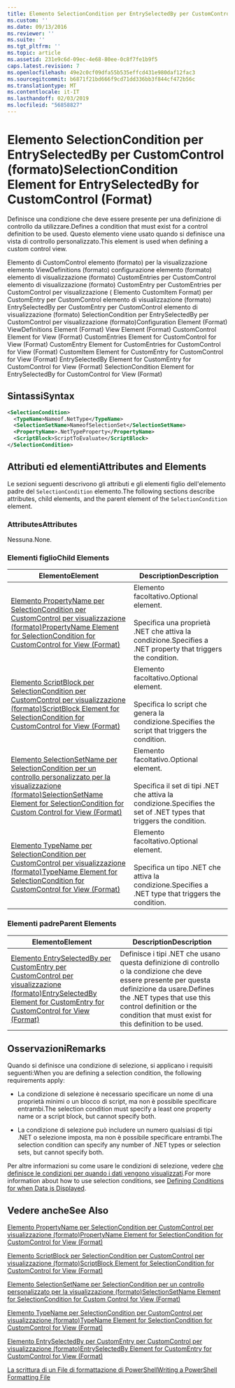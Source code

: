 ```yaml
---
title: Elemento SelectionCondition per EntrySelectedBy per CustomControl (formato) | Microsoft Docs
ms.custom: ''
ms.date: 09/13/2016
ms.reviewer: ''
ms.suite: ''
ms.tgt_pltfrm: ''
ms.topic: article
ms.assetid: 231e9c6d-09ec-4e68-80ee-0c8f7fe1b9f5
caps.latest.revision: 7
ms.openlocfilehash: 49e2c0cf09dfa55b535effcd431e980daf12fac3
ms.sourcegitcommit: b6871f21bd666f9cd71dd336bb3f844cf472b56c
ms.translationtype: MT
ms.contentlocale: it-IT
ms.lasthandoff: 02/03/2019
ms.locfileid: "56858827"
---
```

# <a name="selectioncondition-element-for-entryselectedby-for-customcontrol-format"></a><span data-ttu-id="d4d89-102">Elemento SelectionCondition per EntrySelectedBy per CustomControl (formato)</span><span class="sxs-lookup"><span data-stu-id="d4d89-102">SelectionCondition Element for EntrySelectedBy for CustomControl (Format)</span></span>

<span data-ttu-id="d4d89-103">Definisce una condizione che deve essere presente per una definizione di controllo da utilizzare.</span><span class="sxs-lookup"><span data-stu-id="d4d89-103">Defines a condition that must exist for a control definition to be used.</span></span> <span data-ttu-id="d4d89-104">Questo elemento viene usato quando si definisce una vista di controllo personalizzato.</span><span class="sxs-lookup"><span data-stu-id="d4d89-104">This element is used when defining a custom control view.</span></span>

<span data-ttu-id="d4d89-105">Elemento di CustomControl elemento (formato) per la visualizzazione elemento ViewDefinitions (formato) configurazione elemento (formato) elemento di visualizzazione (formato) CustomEntries per CustomControl elemento di visualizzazione (formato) CustomEntry per CustomEntries per CustomControl per visualizzazione ( Elemento CustomItem Format) per CustomEntry per CustomControl elemento di visualizzazione (formato) EntrySelectedBy per CustomEntry per CustomControl elemento di visualizzazione (formato) SelectionCondition per EntrySelectedBy per CustomControl per visualizzazione (formato)</span><span class="sxs-lookup"><span data-stu-id="d4d89-105">Configuration Element (Format) ViewDefinitions Element (Format) View Element (Format) CustomControl Element for View (Format) CustomEntries Element for CustomControl for View (Format) CustomEntry Element for CustomEntries for CustomControl for View (Format) CustomItem Element for CustomEntry for CustomControl for View (Format) EntrySelectedBy Element for CustomEntry for CustomControl for View (Format) SelectionCondition Element for EntrySelectedBy for CustomControl for View (Format)</span></span>

## <a name="syntax"></a><span data-ttu-id="d4d89-106">Sintassi</span><span class="sxs-lookup"><span data-stu-id="d4d89-106">Syntax</span></span>

```xml
<SelectionCondition>
  <TypeName>Nameof.NetType</TypeName>
  <SelectionSetName>NameofSelectionSet</SelectionSetName>
  <PropertyName>.NetTypeProperty</PropertyName>
  <ScriptBlock>ScriptToEvaluate</ScriptBlock>
</SelectionCondition>
```

## <a name="attributes-and-elements"></a><span data-ttu-id="d4d89-107">Attributi ed elementi</span><span class="sxs-lookup"><span data-stu-id="d4d89-107">Attributes and Elements</span></span>

<span data-ttu-id="d4d89-108">Le sezioni seguenti descrivono gli attributi e gli elementi figlio dell'elemento padre del `SelectionCondition` elemento.</span><span class="sxs-lookup"><span data-stu-id="d4d89-108">The following sections describe attributes, child elements, and the parent element of the `SelectionCondition` element.</span></span>

### <a name="attributes"></a><span data-ttu-id="d4d89-109">Attributes</span><span class="sxs-lookup"><span data-stu-id="d4d89-109">Attributes</span></span>

<span data-ttu-id="d4d89-110">Nessuna.</span><span class="sxs-lookup"><span data-stu-id="d4d89-110">None.</span></span>

### <a name="child-elements"></a><span data-ttu-id="d4d89-111">Elementi figlio</span><span class="sxs-lookup"><span data-stu-id="d4d89-111">Child Elements</span></span>

|<span data-ttu-id="d4d89-112">Elemento</span><span class="sxs-lookup"><span data-stu-id="d4d89-112">Element</span></span>|<span data-ttu-id="d4d89-113">Description</span><span class="sxs-lookup"><span data-stu-id="d4d89-113">Description</span></span>|
|-------------|-----------------|
|[<span data-ttu-id="d4d89-114">Elemento PropertyName per SelectionCondition per CustomControl per visualizzazione (formato)</span><span class="sxs-lookup"><span data-stu-id="d4d89-114">PropertyName Element for SelectionCondition for CustomControl for View (Format)</span></span>](./propertyname-element-for-selectioncondition-for-customcontrol-for-view-format.md)|<span data-ttu-id="d4d89-115">Elemento facoltativo.</span><span class="sxs-lookup"><span data-stu-id="d4d89-115">Optional element.</span></span><br /><br /> <span data-ttu-id="d4d89-116">Specifica una proprietà .NET che attiva la condizione.</span><span class="sxs-lookup"><span data-stu-id="d4d89-116">Specifies a .NET property that triggers the condition.</span></span>|
|[<span data-ttu-id="d4d89-117">Elemento ScriptBlock per SelectionCondition per CustomControl per visualizzazione (formato)</span><span class="sxs-lookup"><span data-stu-id="d4d89-117">ScriptBlock Element for SelectionCondition for CustomControl for View (Format)</span></span>](./scriptblock-element-for-selectioncondition-for-customcontrol-for-view-format.md)|<span data-ttu-id="d4d89-118">Elemento facoltativo.</span><span class="sxs-lookup"><span data-stu-id="d4d89-118">Optional element.</span></span><br /><br /> <span data-ttu-id="d4d89-119">Specifica lo script che genera la condizione.</span><span class="sxs-lookup"><span data-stu-id="d4d89-119">Specifies the script that triggers the condition.</span></span>|
|[<span data-ttu-id="d4d89-120">Elemento SelectionSetName per SelectionCondition per un controllo personalizzato per la visualizzazione (formato)</span><span class="sxs-lookup"><span data-stu-id="d4d89-120">SelectionSetName Element for SelectionCondition for Custom Control for View (Format)</span></span>](./selectionsetname-element-for-selectioncondition-for-customcontrol-for-view-format.md)|<span data-ttu-id="d4d89-121">Elemento facoltativo.</span><span class="sxs-lookup"><span data-stu-id="d4d89-121">Optional element.</span></span><br /><br /> <span data-ttu-id="d4d89-122">Specifica il set di tipi .NET che attiva la condizione.</span><span class="sxs-lookup"><span data-stu-id="d4d89-122">Specifies the set of .NET types that triggers the condition.</span></span>|
|[<span data-ttu-id="d4d89-123">Elemento TypeName per SelectionCondition per CustomControl per visualizzazione (formato)</span><span class="sxs-lookup"><span data-stu-id="d4d89-123">TypeName Element for SelectionCondition for CustomControl for View  (Format)</span></span>](./typename-element-for-selectioncondition-for-customcontrol-for-view-format.md)|<span data-ttu-id="d4d89-124">Elemento facoltativo.</span><span class="sxs-lookup"><span data-stu-id="d4d89-124">Optional element.</span></span><br /><br /> <span data-ttu-id="d4d89-125">Specifica un tipo .NET che attiva la condizione.</span><span class="sxs-lookup"><span data-stu-id="d4d89-125">Specifies a .NET type that triggers the condition.</span></span>|

### <a name="parent-elements"></a><span data-ttu-id="d4d89-126">Elementi padre</span><span class="sxs-lookup"><span data-stu-id="d4d89-126">Parent Elements</span></span>

|<span data-ttu-id="d4d89-127">Elemento</span><span class="sxs-lookup"><span data-stu-id="d4d89-127">Element</span></span>|<span data-ttu-id="d4d89-128">Description</span><span class="sxs-lookup"><span data-stu-id="d4d89-128">Description</span></span>|
|-------------|-----------------|
|[<span data-ttu-id="d4d89-129">Elemento EntrySelectedBy per CustomEntry per CustomControl per visualizzazione (formato)</span><span class="sxs-lookup"><span data-stu-id="d4d89-129">EntrySelectedBy Element for CustomEntry for CustomControl for View (Format)</span></span>](./entryselectedby-element-for-customentry-for-customcontrol-for-view-format.md)|<span data-ttu-id="d4d89-130">Definisce i tipi .NET che usano questa definizione di controllo o la condizione che deve essere presente per questa definizione da usare.</span><span class="sxs-lookup"><span data-stu-id="d4d89-130">Defines the .NET types that use this control definition or the condition that must exist for this definition to be used.</span></span>|

## <a name="remarks"></a><span data-ttu-id="d4d89-131">Osservazioni</span><span class="sxs-lookup"><span data-stu-id="d4d89-131">Remarks</span></span>

<span data-ttu-id="d4d89-132">Quando si definisce una condizione di selezione, si applicano i requisiti seguenti:</span><span class="sxs-lookup"><span data-stu-id="d4d89-132">When you are defining a selection condition, the following requirements apply:</span></span>

- <span data-ttu-id="d4d89-133">La condizione di selezione è necessario specificare un nome di una proprietà minimi o un blocco di script, ma non è possibile specificare entrambi.</span><span class="sxs-lookup"><span data-stu-id="d4d89-133">The selection condition must specify a least one property name or a script block, but cannot specify both.</span></span>

- <span data-ttu-id="d4d89-134">La condizione di selezione può includere un numero qualsiasi di tipi .NET o selezione imposta, ma non è possibile specificare entrambi.</span><span class="sxs-lookup"><span data-stu-id="d4d89-134">The selection condition can specify any number of .NET types or selection sets, but cannot specify both.</span></span>

<span data-ttu-id="d4d89-135">Per altre informazioni su come usare le condizioni di selezione, vedere [che definisce le condizioni per quando i dati vengono visualizzati](./defining-conditions-for-displaying-data.md).</span><span class="sxs-lookup"><span data-stu-id="d4d89-135">For more information about how to use selection conditions, see [Defining Conditions for when Data is Displayed](./defining-conditions-for-displaying-data.md).</span></span>

## <a name="see-also"></a><span data-ttu-id="d4d89-136">Vedere anche</span><span class="sxs-lookup"><span data-stu-id="d4d89-136">See Also</span></span>

[<span data-ttu-id="d4d89-137">Elemento PropertyName per SelectionCondition per CustomControl per visualizzazione (formato)</span><span class="sxs-lookup"><span data-stu-id="d4d89-137">PropertyName Element for SelectionCondition for CustomControl for View (Format)</span></span>](./propertyname-element-for-selectioncondition-for-customcontrol-for-view-format.md)

[<span data-ttu-id="d4d89-138">Elemento ScriptBlock per SelectionCondition per CustomControl per visualizzazione (formato)</span><span class="sxs-lookup"><span data-stu-id="d4d89-138">ScriptBlock Element for SelectionCondition for CustomControl for View (Format)</span></span>](./scriptblock-element-for-selectioncondition-for-customcontrol-for-view-format.md)

[<span data-ttu-id="d4d89-139">Elemento SelectionSetName per SelectionCondition per un controllo personalizzato per la visualizzazione (formato)</span><span class="sxs-lookup"><span data-stu-id="d4d89-139">SelectionSetName Element for SelectionCondition for Custom Control for View (Format)</span></span>](./selectionsetname-element-for-selectioncondition-for-customcontrol-for-view-format.md)

[<span data-ttu-id="d4d89-140">Elemento TypeName per SelectionCondition per CustomControl per visualizzazione (formato)</span><span class="sxs-lookup"><span data-stu-id="d4d89-140">TypeName Element for SelectionCondition for CustomControl for View  (Format)</span></span>](./typename-element-for-selectioncondition-for-customcontrol-for-view-format.md)

[<span data-ttu-id="d4d89-141">Elemento EntrySelectedBy per CustomEntry per CustomControl per visualizzazione (formato)</span><span class="sxs-lookup"><span data-stu-id="d4d89-141">EntrySelectedBy Element for CustomEntry for CustomControl for View (Format)</span></span>](./entryselectedby-element-for-customentry-for-customcontrol-for-view-format.md)

[<span data-ttu-id="d4d89-142">La scrittura di un File di formattazione di PowerShell</span><span class="sxs-lookup"><span data-stu-id="d4d89-142">Writing a PowerShell Formatting File</span></span>](./writing-a-powershell-formatting-file.md)
